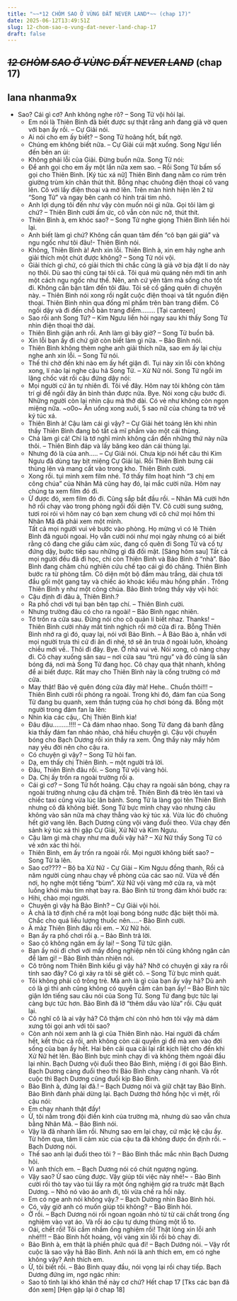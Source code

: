 ```yaml
---
title: "~~*12 CHÒM SAO Ở VÙNG ĐẤT NEVER LAND*~~ (chap 17)"
date: 2025-06-12T13:49:51Z
slug: 12-chom-sao-o-vung-dat-never-land-chap-17
draft: false
---
```


## ~~*12 CHÒM SAO Ở VÙNG ĐẤT NEVER LAND*~~ (chap 17)

## lana nhanma9x

- Sao? Cái gì cơ? Anh không nghe rõ? – Song Tử vội hỏi lại.
   - Em nói là Thiên Bình đã biết được sự thật rằng anh đang giả vờ quen với bạn ấy rồi. – Cự Giải nói.
   - Ai nói cho em ấy biết? – Song Tử hoãng hốt, bất ngờ.
   - Chúng em không biết nữa. – Cự Giải cúi mặt xuống.
   Song Ngư liền đến bên an ủi:
   - Không phải lỗi của Giải. Đừng buồn nữa.
   Song Tử nói:
   - Để anh gọi cho em ấy một lần nữa xem sao. – Rồi Song Tử bấm số gọi cho Thiên Bình.
   [Ký túc xá nữ]
   Thiên Bình đang nằm co rúm trên giường trùm kín chăn thút thít. Bỗng nhạc chuông điện thoại cô vang lên. Cô với lấy điện thoại và mở lên. Trên màn hình hiện lên 2 từ “Song Tử” và ngay bên cạnh có hình trái tim nhỏ.   
   - Anh lợi dụng tôi đến như vậy còn muốn nói gì nữa. Gọi tôi làm gì chứ? – Thiên Bình cười ấm ức, cô vẫn còn nức nở, thút thít.
   - Thiên Bình à, em khóc sao? – Song Tử nghe giọng Thiên Bình liền hỏi lại.
   - Anh biết làm gì chứ? Không cần quan tâm đến “cô bạn gái giả” và ngu ngốc như tôi đâu!- Thiên Bình nói.
   - Không, Thiên Bình à! Anh xin lỗi. Thiên Bình à, xin em hãy nghe anh giải thích một chút được không? – Song Tử nói vội.
   - Giải thích gì chứ, có giải thích thì chắc cũng là giả vờ bịa đặt lí do này nọ thôi. Dù sao thì cũng tại tôi cả. Tôi quá mù quáng nên mới tin anh một cách ngu ngốc như thế. Nên, anh cứ yên tâm mà sống cho tốt đi. Không cần bận tâm đến tôi đâu. Tôi sẽ cố gắng quên đi chuyện này. – Thiên Bình nói xong rồi ngắt cuộc điện thoại và tắt nguồn điện thoại.
   Thiên Bình nhìn qua đống mĩ phẩm trên bàn trang điểm. Cô ngồi dậy và đi đến chỗ bàn trang điểm……..
   [Tại canteen]
   - Sao rồi anh Song Tử? – Kim Ngưu liền hỏi ngay sau khi thấy Song Tử nhìn điện thoại thờ dài.
   - Thiên Bình giận anh rồi. Anh làm gì bây giờ? – Song Tử buồn bã.
   - Xin lỗi bạn ấy đi chứ giờ còn biết làm gì nữa. – Bảo Bình nói.
   - Thiên Bình không thèm nghe anh giải thích nữa, sao em ấy lại chịu nghe anh xin lỗi. – Song Tử nói.
   - Thế thì chờ đến khi nào em ấy hết giận đi. Tụi này xin lỗi còn không xong, lí nào lại nghe cậu hả Song Tử. – Xử Nữ nói.
   Song Tử ngồi im lặng chốc vát rồi cậu đứng dậy nói:
   - Mọi người cứ ăn tự nhiên đi. Tôi về đây. Hôm nay tôi không còn tâm trí gì để ngồi đây ăn bình thản được nữa. Bye.
   Nói xong cậu bước đi. Những người còn lại nhìn cậu mà thở dài. Có vẻ như không còn ngon miệng nữa.
~o0o~
   Ăn uống xong xuôi, 5 sao nữ của chúng ta trờ về ký túc xá.
   - Thiên Bình à! Cậu làm cái gì vậy? – Cự Giải hét toáng lên khi nhìn thấy Thiên Bình đang bỏ tất cả mĩ phẩm vào một cái thùng.
   - Chả làm gì cả! Chỉ là tớ nghĩ mình không cần đến những thứ này nữa thôi. – Thiên Bình đáp và lấy băng keo dán cái thùng lại.
   - Nhưng đó là của anh….. – Cự Giải nói.
   Chưa kịp nói hết câu thì Kim Ngưu đã dùng tay bịt miệng Cự Giải lại. Rồi Thiên Bình bưng cái thùng lên và mang cất vào trong kho. Thiên Bình cười.
   - Xong rồi. tụi mình xem film nhé. Tớ thấy film hoạt hình “3 chị em công chúa” của Nhân Mã cũng hay đó, lại mắc cười nữa. Hôm nay chúng ta xem film đó đi.
   - Ừ được đó, xem film đó đi. Cũng sắp bắt đầu rồi. – Nhân Mã cười hớn hở rồi chạy vào trong phòng ngồi đối diện TV. Cô cười sung sướng, tươi roi rói vì hôm nay có bạn xem chung với cô chứ mọi hôm thì Nhân Mã đã phải xem một mình.          
   Tất cả mọi người vui vẻ bước vào phòng. Họ mừng vì có lẽ Thiên Bình đã nguôi ngoai. Họ vẫn cười nói như mọi ngày nhưng có ai biết rằng cô đang che giấu cảm xúc, đang cố quên đi Song Tử và cố tự đứng dậy, bước tiếp sau những gì đã đối mặt.
   [Sáng hôm sau]
   Tất cả mọi người đều đã đi học, chỉ còn Thiên Bình và Bảo Bình ở “nhà”. Bảo Bình đang chăm chú nghiên cứu chế tạo cái gì đó chăng. Thiên Bình bước ra từ phòng tắm. Cô diện một bộ đầm màu trắng, dài chưa tới đầu gối một gang tay và chiếc áo khoác kiểu màu hồng phấn . Trông Thiên Bình y như một công chúa. Bảo Bình trông thấy vậy vội hỏi:
   - Cậu định đi đâu à, Thiên Bình.?
   - Ra phố chơi với tụi bạn bên tạp chí. – Thiên Bình cười.
   - Nhưng trường đâu có cho ra ngoài! – Bảo Bình ngạc nhiên.
   - Tớ trốn ra cửa sau. Đừng nói cho cô quản lí biết nhaz. Thanks!  – Thiên Bình cười nháy mắt tinh nghịch rồi mở cửa đi ra. Bỗng Thiên Bình nhớ ra gì đó, quay lại, nói với Bảo Bình. – À Bảo Bảo à, nhắn với mọi người trưa thì cứ đi ăn đi nhé, tớ sẽ ăn trưa ở ngoài luôn, khoảng chiều mới về.. Thôi đi đây. Bye. Ở nhà vui vẻ.
   Nói xong, cô nàng chạy đi. Cô chạy xuống sân sau – nơi cửa sau “trú ngụ” và đó cũng là sân bóng đá, nơi mà Song Tử đang học. Cô chạy qua thật nhanh, không để ai biết được. Rất may cho Thiên Bình này là cổng trường có mở cửa.
   - May thật! Bảo vệ quên đóng cửa đây mà! Hehe.. Chuồn thôi!!! – Thiên Bình cười rồi phóng ra ngoài.
   Trong khi đó, đám fan của Song Tử đang bu quanh, xem thần tượng của họ chơi bóng đá. Bỗng một người trong đám fan la lên:
   - Nhìn kìa các cậu,. Chị Thiên Bình kìa!
   - Đâu đâu………!!!! – Cả đám nhao nhao.
   Song Tử đang đá banh đằng kia thấy đám fan nháo nhào, chả hiểu chuyện gì. Cậu vội chuyền bóng cho Bạch Dương rồi xin thầy ra xem. Ông thầy này mấy hôm nay yêu đời nên cho cậu ra. 
   - Có chuyện gì vậy? – Song Tử hỏi fan.
   - Dạ, em thấy chị Thiên Bình. – một người trả lời.
   - Đâu, Thiên Bình đâu rồi. – Song Tử vội vàng hỏi.
   - Dạ. Chị ấy trốn ra ngoài trường rồi ạ. 
   - Cái gì cơ? – Song Tử hốt hoảng. Cậu chạy ra ngoài sân bóng, chạy ra ngoài trường nhưng cậu đã chậm trễ. Thiên Bình đã trèo lên taxi và chiếc taxi cũng vừa lúc lăn bánh. Song Tử la làng gọi tên Thiên Bình nhưng cô đã không biết.
   Song Tử bực mình chạy vào nhưng câu không vào sân nữa mà chạy thẳng vào ký túc xá. Vừa lúc đó chuông hết giờ vang lên. Bạch Dương cũng vội vàng đuồi theo. Vừa chạy đến sảnh ký túc xá thì gặp Cự Giải, Xử Nữ và Kim Ngưu.
   - Cậu làm gì mà chạy như ma đuồi vậy hả? – Xử Nữ thấy Song Tử có vẻ xớn xác thì hỏi.
   - Thiên Bình, em ấy trốn ra ngoài rồi. Mọi người không biết sao? – Song Tử la lên.
   - Sao cơ???? – Bộ ba Xử Nữ - Cự Giải – Kim Ngưu đồng thanh,
   Rồi cả năm người cùng nhau chạy về phòng của các sao nữ. Vừa về đến nơi, họ nghe một tiếng “bùm”. Xử Nữ vội vàng mở cửa ra, và một luồng khói màu tím nhạt bay ra. Bảo Bình từ trong đám khói bước ra:
   - Hihi, chào mọi người.
   - Chuyện gì vậy hả Bảo Bình? – Cự Giải vội hỏi.
   - À chả là tớ định chế ra một loại bong bóng nước đặc biệt thôi mà. Chắc cho quá liều lượng thuốc nên…..- Bảo Bình cười.
   - À màz Thiên Bình đâu rồi em. – Xử Nữ hỏi.
   - Bạn ấy ra phố chơi rồi ạ. – Bảo Bình trả lời.
   - Sao cô không ngăn em ấy lại! – Song Tử tức giận.
   - Bạn ấy nói đi chơi với mấy đồng nghiệp nên tôi cũng không ngăn cản để làm gì! – Bảo Bình thản nhiên nói.
   - Cô trông nom Thiên Bình kiểu gì vậy hả? Nhỡ có chuyện gì xảy ra rồi tính sao đây? Có gì xảy ra tôi sẽ giết cô. – Song Tử bực mình quát.
   - Tôi không phải cô trông trẻ. Mà anh là gì của bạn ấy vậy hả? Dù anh có là gì thì anh cũng không có quyền cấm cản bạn ấy! – Bảo Bình tức giận lớn tiếng sau câu nói của Song Tử. 
   Song Tử đang bực tức lại càng bực tức hơn. Bảo Bình đã lỡ “thêm dầu vào lửa” rồi. Cậu quát lại.
   - Cô nghĩ cô là ai vậy hả? Cô thậm chí còn nhỏ hơn tôi vậy mà dám xưng tôi gọi anh với tôi sao?
   - Còn anh nói xem anh là gì của Thiên Bình nào. Hai người đã chấm hết, kết thúc cả rồi, anh không còn cái quyền gì để mà xen vào đời sống của bạn ấy hết.
   Hai bên cãi qua cãi lại rất kịch liệt cho đến khi Xử Nữ hét lên. Bảo Bình bực mình chạy đi và không thèm ngoái đầu lại nhìn. Bạch Dương vội đuổi theo Bảo Bình, miệng í ới gọi Bảo Bình. Bạch Dương càng đuổi theo thì Bảo Bình chạy càng nhanh. Và rốt cuộc thì Bạch Dương cũng đuổi kịp Bảo Bình. 
   - Bảo Bình à, đứng lại đã.! – Bạch Dương nói và giữ chặt tay Bảo Bình.
   Bảo Bình đành phải dừng lại. Bạch Dương thở hồng hộc vì mệt, rồi cậu nói:
   - Em chạy nhanh thật đấy! 
   - Ừ, tôi nằm trong đội điền kinh của trường mà, nhưng dù sao vẫn chưa bằng Nhân Mã. – Bảo Bình nói.
   - Vậy là đã nhanh lắm rồi. Nhưng sao em lại chạy, cứ mặc kệ cậu ấy. Từ hôm qua, tâm lí cảm xúc của cậu ta đã không được ổn định rồi. – Bạch Dương nói.
   - Thế sao anh lại đuổi theo tôi ? – Bảo Bình thắc mắc nhìn Bạch Dương hỏi.
   - Vì anh thích em. – Bạch Dương nói có chút ngượng ngùng.
   - Vậy sao? Ừ sao cũng được. Vậy giúp tôi việc này nhé!~ - Bảo Bình cười rồi thò tay vào túi lấy ra một ống nghiệm giơ ra trước mặt Bạch Dương. – Nhỏ nó vào áo anh đi, tôi vừa chế ra hồi nãy.
   - Em có nge anh nói không vậy.? – Bạch Dường nhìn Bảo Bình hỏi.
   - Có, vậy giờ anh có muốn giúp tôi không? – Bảo Bình hỏi.
   - Ờ rồi. – Bạch Dương nói rồi ngoan ngoãn nhỏ từ từ cái chất trong ống nghiệm vào vạt áo. Và rồi áo cậu tự dưng thủng một lỗ to.
   - Oái, chết rồi! Tôi cầm nhầm ống nghiệm rồi! Thật lòng xin lỗi anh nhé!!!! – Bảo Bình hốt hoảng, vội vàng xin lỗi rồi bỏ chạy đi.
   - Bảo Bình à, em thật là phiền phức quá đi! – Bạch Dướng nói. – Vậy rốt cuộc là sao vậy hả Bảo Bình. Anh nói là anh thích em, em có nghe không vậy? Anh thích em.
   - Ừ, tôi biết rồi. – Bảo Bình quay đầu, nói vọng lại rồi chạy tiếp.
   Bạch Dương đứng im, ngơ ngác nhìn:
   - Sao tỏ tình lại khó khăn thế này cơ chứ?
                                                                                                                                                                                                                      Hết chap 17
                                                      [Tks các bạn đã đón xem]
                                                        [Hẹn gặp lại ở chap 18]
